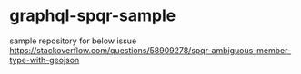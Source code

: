# graphql-spqr-sample

sample repository for below issue
https://stackoverflow.com/questions/58909278/spqr-ambiguous-member-type-with-geojson

